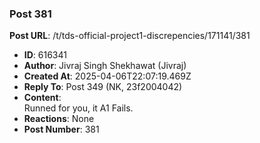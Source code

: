 ### Post 381
**Post URL**: /t/tds-official-project1-discrepencies/171141/381
- **ID**: 616341
- **Author**: Jivraj Singh Shekhawat (Jivraj)
- **Created At**: 2025-04-06T22:07:19.469Z
- **Reply To**: Post 349 (NK, 23f2004042)
- **Content**:  
  Runned for you, it A1 Fails.
- **Reactions**: None
- **Post Number**: 381

